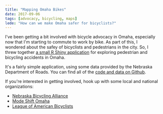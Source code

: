 ```yaml
---
title: "Mapping Omaha Bikes"
date: 2017-09-06 
tags: [advocacy, bicycling, maps]
lede: "How can we make Omaha safer for bicyclists?"
---
```


I've been getting a bit involved with bicycle advocacy in Omaha, especially now that I'm starting to commute to work by bike. As part of this, I wondered about the safey of bicyclists and pedestrians in the city. So, I threw together [a small R Shiny application](https://jheppler.shinyapps.io/omaha-bikes/) for exploring pedestrian and bicycling accidents in Omaha.

It's a fairly simple application, using some data provided by the Nebraska Department of Roads. You can find all of the [code and data on Github](https://github.com/hepplerj/omaha-bikes).

If you're interested in getting involved, hook up with some local and national organizations:

- [Nebraska Bicycling Alliance](http://www.nebike.org/)
- [Mode Shift Omaha](https://modeshiftomaha.org/)
- [League of American Bicyclists](http://bikeleague.org/)
